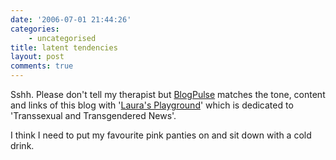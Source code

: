 ```yaml
---
date: '2006-07-01 21:44:26'
categories:
    - uncategorised
title: latent tendencies
layout: post
comments: true
---
```


Sshh. Please don't tell my therapist but
[BlogPulse](http://blogpulse.com/profile?type=neighborhood&url=http://www.nbrightside.com/blog)
matches the tone, content and links of this blog with '[Laura's
Playground](http://lauras-playground.com/trans_news.htm)' which is
dedicated to 'Transsexual and Transgendered News'.

I think I need to put my favourite pink panties on and sit down with a
cold drink.
